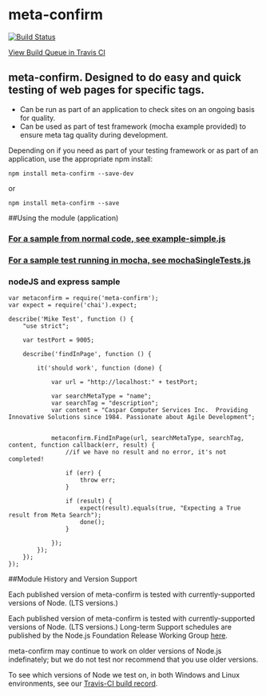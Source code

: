 

# meta-confirm

[![Build Status](https://travis-ci.org/CasparComputer/meta-confirm.svg)](https://travis-ci.org/CasparComputer/meta-confirm)

[View Build Queue in Travis CI](https://travis-ci.org/CasparComputer/meta-confirm)

## meta-confirm.  Designed to do easy and quick testing of web pages for specific tags.

* Can be run as part of an application to check sites on an ongoing basis for quality.
* Can be used as part of test framework (mocha example provided) to ensure meta tag quality during development.

Depending on if you need as part of your testing framework or as part of an application, use the appropriate npm install:

    npm install meta-confirm --save-dev
or

    npm install meta-confirm --save
     
##Using the module (application)
    
### [For a sample from normal code, see example-simple.js](https://github.com/CasparComputer/meta-confirm/blob/master/examples/example-simple.js)

### [For a sample test running in mocha, see mochaSingleTests.js](https://github.com/CasparComputer/meta-confirm/blob/master/test/mochaSingleTests.js)

### nodeJS and express sample


    var metaconfirm = require('meta-confirm');
    var expect = require('chai').expect;
        
    describe('Mike Test', function () {
        "use strict";
    
        var testPort = 9005;
    
        describe('findInPage', function () {
    
            it('should work', function (done) {
    
                var url = "http://localhost:" + testPort;
    
                var searchMetaType = "name";
                var searchTag = "description";
                var content = "Caspar Computer Services Inc.  Providing Innovative Solutions since 1984. Passionate about Agile Development";
    
    
                metaconfirm.FindInPage(url, searchMetaType, searchTag, content, function callback(err, result) {
                    //if we have no result and no error, it's not completed!
    
                    if (err) {
                        throw err;
                    }
    
                    if (result) {
                        expect(result).equals(true, "Expecting a True result from Meta Search");
                        done();
                    }
    
                });
            });
        });
    });


##Module History and Version Support

Each published version of meta-confirm is tested with currently-supported versions of Node. (LTS versions.)

Each published version of meta-confirm is tested with currently-supported versions of Node. (LTS versions.) Long-term Support schedules are published by the Node.js Foundation Release Working Group [here](https://github.com/nodejs/Release).

meta-confirm may continue to work on older versions of Node.js indefinately; but we do not test nor recommend that you use older versions.

To see which versions of Node we test on, in both Windows and Linux environments, see our [Travis-CI build record](https://travis-ci.org/CasparComputer/meta-confirm).
